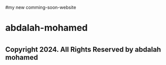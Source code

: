 #my new comming-soon-website
<h1>abdalah-mohamed<h1/>
<h2>Copyright 2024. All Rights Reserved by abdalah mohamed<h2/>
